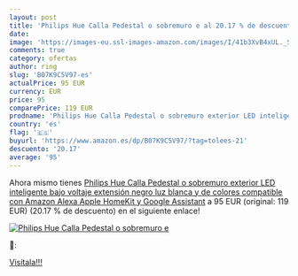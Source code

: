 ```yaml
---
layout: post
title: 'Philips Hue Calla Pedestal o sobremuro e al 20.17 % de descuento'
date: 
image: 'https://images-eu.ssl-images-amazon.com/images/I/41b3XvB4xUL._SL200_.jpg'
comments: true
category: ofertas
author: ring
slug: 'B07K9C5V97-es'
actualPrice: 95 EUR
currency: EUR
price: 95
comparePrice: 119 EUR
prodname: 'Philips Hue Calla Pedestal o sobremuro exterior LED inteligente  bajo voltaje  extensión  negro  luz blanca y de colores  compatible con Amazon Alexa  Apple HomeKit y Google Assistant'
country: 'es'
flag: '🇪🇸'
buyurl: 'https://www.amazon.es/dp/B07K9C5V97/?tag=tolees-21'
descuento: '20.17'
average: '95'
---
```


Ahora mismo tienes [Philips Hue Calla Pedestal o sobremuro exterior LED inteligente  bajo voltaje  extensión  negro  luz blanca y de colores  compatible con Amazon Alexa  Apple HomeKit y Google Assistant](https://www.amazon.es/dp/B07K9C5V97/?tag=tolees-21) a 95 EUR (original: 119 EUR) (20.17 %  de descuento) en el siguiente enlace!

[![Philips Hue Calla Pedestal o sobremuro e](https://images-eu.ssl-images-amazon.com/images/I/41b3XvB4xUL._SL200_.jpg)](https://www.amazon.es/dp/B07K9C5V97/?tag=tolees-21)

🔎:


[Visítala!!!](https://www.amazon.es/dp/B07K9C5V97/?tag=tolees-21)
